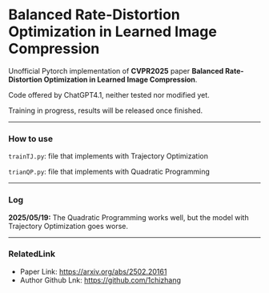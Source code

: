 # Balanced Rate-Distortion Optimization in Learned Image Compression

Unofficial Pytorch implementation of **CVPR2025** paper **Balanced Rate-Distortion Optimization in Learned Image Compression**.

Code offered by ChatGPT4.1, neither tested nor modified yet.

Training in progress, results will be released once finished.  

---

### How to use

`trainTJ.py`: file that implements with Trajectory Optimization

`trianQP.py`: file that implements with Quadratic Programming

---
### Log
**2025/05/19:** The Quadratic Programming works well, but the model with Trajectory Optimization goes worse.


---

### RelatedLink

- Paper Link: https://arxiv.org/abs/2502.20161
- Author Github Lnk: https://github.com/1chizhang